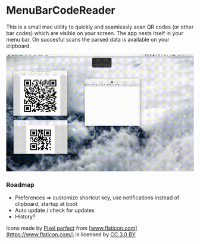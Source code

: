 # MenuBarCodeReader

This is a small mac utility to quickly and seamlessly scan QR codes (or other bar codes) which are visible on your screen. The app nests itself in your menu bar. On succesful scans the parsed data is available on your clipboard.


![Demo](demo.gif)


### Roadmap

- Preferences => customize shortcut key, use notifications instead of clipboard, startup at boot
- Auto update / check for updates
- History?

Icons made by [Pixel perfect](https://www.flaticon.com/authors/pixel-perfect) from [www.flaticon.com](https://www.flaticon.com/) is licensed by [CC 3.0 BY](http://creativecommons.org/licenses/by/3.0/)
